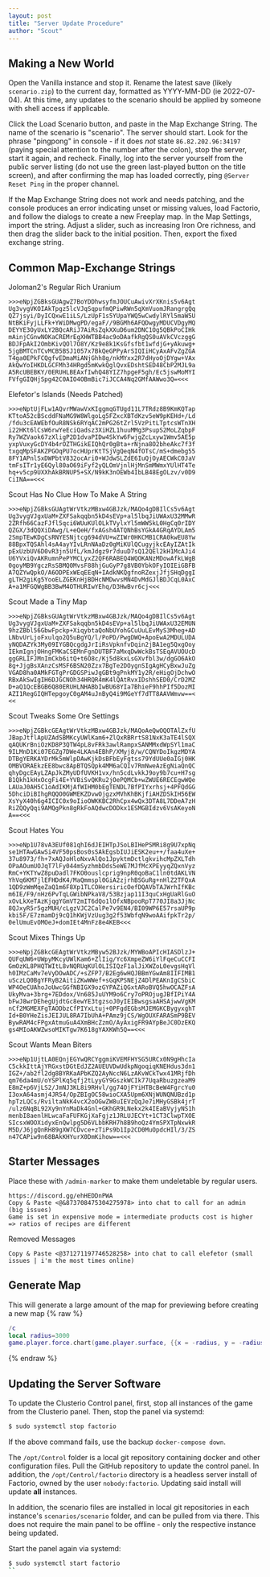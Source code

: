 ```yaml
---
layout: post
title: "Server Update Procedure"
author: "Scout"
---
```

## Making a New World
Open the Vanilla instance and stop it. Rename the latest save (likely `scenario.zip`) to the current day, formatted as YYYY-MM-DD (ie 2022-07-04). At this time, any updates to the scenario should be applied by someone with shell access if applicable.

Click the Load Scenario button, and paste in the Map Exchange String. The name of the scenario is "scenario". The server should start. Look for the phrase "pingpong" in console - if it does *not* state `86.82.202.96:34197` (paying special attention to the number after the colon), stop the server, start it again, and recheck. Finally, log into the server yourself from the public server listing (do not use the green last-played button on the title screen), and after confirming the map has loaded correctly, ping `@Server Reset Ping` in the proper channel.

If the Map Exchange String does not work and needs patching, and the console produces an error indicating unset or missing values, load Factorio, and follow the dialogs to create a new Freeplay map. In the Map Settings, import the string. Adjust a slider, such as increasing Iron Ore richness, and then drag the slider back to the initial position. Then, export the fixed exchange string.

## Common Map-Exchange Strings
Joloman2's Regular Rich Uranium
```
>>>eNpjZGBksGUAgwZ7BoYDDhwsyfmJOUCuAwivXrXKnis5v6Agt
Ug3vygVKOIAkTpgz5lcVJqSqpufmQPiwRWn5qXmVuomJRangrgQq
QZ7jsyi/DyICQxwE1iLS/LzUpF1s5YUpaYWQ5wCwdylRYl5maW5U
NtBKiFyjLLFk+YWiDMwgPD/egaF//9BGMh6AFQDwgyMDUCVDgyMQ
DEYYE3OyUxLY2BQcARiJ7AiRsZqkXXuD6um2DNC1Og5QBkPoCIHk
mAinjCGnwNOKaCREMrEgXHWTBB4ac9oDAafkRgQS0uAVkCVczggG
BDJFpAkI2OmbKivQOl7O8Y/Kz9e8k1KsGfsfbt1wfdjG+yAkuwg+
5jgBMTCnTCvMCB5BSJ1057x7BkQeGPPyArSIQIiHCyAxAFvZgZGA
T4ga0EPkFCQgfvEDmaMiANjGhh8g/nkMYxx2R7dHyoOjDYgw+VAx
AkQwYoIHKDLGCFMh34HRgd5mKwkQglQvxEDshtSED48CbP2MJL9a
A5RcUBEBKY/0ERUHLBEAxfIwhQ48YIZ7hpgeF5gh/Ec5jswMoMYI
FVfgGIQHjSpg42C0AIO4OBmBic7iJCCA4Nq2GMfAAWwo3Q=<<<
```

Elefetor's Islands (Needs Patched)
```
>>>eNptUjFLw1AQvrMWawVxKIggmqGTUgd11L7TRdz8B9KmKQTap
KTtoA52cBScddFNaMG9W8WlgoLg5FZxcXBTdKzv5eW9pKEHd+/Ld
/fdu3cEAWEbfOuR8NSk6RYqAC2mPG26tZrl5VzPitLTptcsWTnXH
i22HKt6lCsW6rwYeEciQadsz3XiHZL1huuMMg3PsupS2MoLZqbpF
Ry7WZVaok67zXligP2D1dvaPIDw4SkYw6FwjgZcLxyw1Wmv5AE5p
yxpVuxyGcDY4b4rOZTHGikEIQhQr0gBta+rNjna8O2bheAkc7f3f
txgqMpSFAKZPGOqPU7ocHUprKtTSjVgQeqN4fOTsC/mS+dmebg55
8FY1APnlSxDWPbtV832ocAri0+WJdwSLZdE6IuQjOyAECWkC0JaV
tmFsITr1yE6Qyl80aO69iFyf2yQLOmVjnlHjMnSmMWmxYUlHT4Te
hq+v5cp9UXXhAkBRNUP5+SX/N9kK3nOEWb4IbLB48EgOLzv/v0D9
CiINA==<<<
```

Scout Has No Clue How To Make A String
```
>>>eNpjZGBksGUAgtWrVtkzMBxw4GBJzk/MAQo4gDBIlCs5v6Agt
Ug3vygVJgxUaM+ZXFSakqqbn5kD4sEVp+al5lbqJiUWAxU32MMwR
2ZRfh66CazFJfl5qci6WUuKUlOLkTVylxYl5mWW5kL0HgCq0rIDY
QZGX/3dQQXiDAwg/L+eQeH/fxAGsh4ATQNhBsYGkA4GRqAYDLAm5
2SmpTEwKDgCsRNYESNjtcg694dVU+wZIWr0HKCMB1CRA0kwEU8Yw
88BpxTQSAhl4sA4ayYIvLRnNAaDz0gMiKUlQCugyjkcEAyIZAtIk
pExUzbUV6D0vR3jn5UfL/kmJdgz9r7duuD7sQ12QEl2kH1McAJi4
U6YVxiQvAKRumnPePYMCLyxZ2QF6RABEQ4WQOKANzMDowAfkLWgB
0goyMB9YgczRsSBMQ0MvsF88hjGuGyP7g8VB0YbkOFyIOIEiGBFB
A7QZYwQpkO/A6ODPExWEqEEqN+IAdkNKQgfnoRZexjJfjSHqDggI
gLTH2giKg5YooELZGEKnHjBDHcNMDwvsMN4DvMdGJlBDJCqL0AxC
A+a1MFGQWgBB3BwM4OTHURIwYEhq/D3HwBvr6cj<<<
```

Scout Made a Tiny Map
```
>>>eNpjZGBksGUAgtWrVtkzMBxw4GBJzk/MAQo4gDBIlCs5v6Agt
Ug3vygVJgxUaM+ZXFSakqqbn5kD4sEVp+al5lbqJiUWAxU32EMUN
9hzZBbl56GbwFpckp+XiqybtaQoNbUYohGCuUuLEvMyS3Mheg+AD
LNbvUrLjoFxulqo2Q5uBgYQ/l/PoPD/PwgDWQ+ApoEwA2MDULUDA
yNQDAZYk3My09IYGBQcgdgJrIiRsVpknfvDqin2jBA1eg5QxgOoy
IEkmIgnjOHngFMKaCSEMnFgnDUTBF7aMxqDwWckBsTSEqAVUOUcD
ggGRLIFJMnImCkb6itQ+t6O8c/Kj5d8kxLsGXvfbl3w/dgGO6AkO
8g+JjgBsXAnzCsMSF6BSN20Zzx7BgTe2DOygnSIgAgHCyBxwJuZg
VGAD8ha0AMkFGTgPrGDGSPiwJgGBt9gPnkMY1y2R/eHigOjDchwO
RBxAkSwIgIH6DJGCNOh34HRQR4mK4lQAtRvxIDshhSED0/CrD2MZ
D+aQ1QcEBGB6Q80ERUHLNHABbIwBU68YIa7BhieF9hhPIf5DozMI
AZI1RegGIQHTepgoyC0gAM4uJnByQ4i9MGeYf7dTT8AAVWmvw==<
<<
```

Scout Tweaks Some Ore Settings
```
>>>eNpjZGBkcGEAgtWrVtkzMBxw4GBJzk/MAQoAeQwOQOTAlZxfU
JBapJtflApUZAdSBMKcyUWlKam6+ZlQxRBRrtS81NxK3aTE4lSQX
qAQUKrBniOzKD8P3QTW4pL8vFRk3awlRampxSANMMxdWpSYl1maC
9ILMnD1Ki07EGZg7DWe4LKAn4EBhP/XMyj8/w/CQNYDoIkgzMDYA
DTBgYERKAYDrMk5mWlpDAwKjkDsBFbEyFgtss79YdUUe0aIGj0HK
OMBVORAEkzEE8bwc8ApBTQSQpk4MM6aCQIv7RmNweAzEgNiaQnQC
qhyDgcEAyLZApJkZMyUDfUVKH1vx/hn5cdLvkkJ9oy9b7cu+H7sg
B1Qkh1kHxOcgFi4E+YVBiSvQKRu2jOePQMCb+wZWUE6RECEgwWQe
LAUaJ0AH5C1oAdIKMjAfWIHM0bEgTENDL7BfPIYxrhsj+4PFQdGG
5DhciDiBIhgRQQO0GWMEKZDvwOjgzxMVhKhBKjfiAHZDSkIH56EW
XsYyX40h6g4ICIC0x9oIioOWKKBC2RhCpx4wQx3DTA8L7DDeA7zH
RiZQQyQqi9AMQgPkn8gRkFoAQdwcDODkx1ESMGBIdzv6VsAKeyoN
A==<<<
```

Scout Hates You
```
>>>eNp1U78vA3EUf081qhI6dJEIHTpJSoLBIHePSMRi8g9U7xpNq
se1HTAwGAwSi4VF50psBos0sSAkEgsbIUJiESK2eu++/faa4uXe+
37u8973/fh+7xAQJoHloNxvAlQo1JpyktmDctlgkvihcMpZXLTdh
OPaAOumUOJqT7lFy044mSyzhmbDds5eWE7MJfMcXPEyyqZQxnVyz
RmC+YKTYwZ8puDadl7FKO0ouslcprig9npR0qoBaC1ln0tdAKLVN
YhVq6KM7jlEFHDdK4/MaQmmspl0GiA2zjrhBSGuRg+nHlZ2TFQxA
1QD9zWmMqeZaQ1m6F8Xp1TLCOHersiricOefDQAVbTAJWrhIfKBc
m6IE/F9/nHz6PvTqLGWibNPkaV8/53Bzjap11I3quCxHgUaRlGuO
xOvLkXeTAzKjqgYGmVT2mIT6dQo1lOfxNBpooRpT770JI8a3JjNc
8QJxyR5r5gzMUH/cLgzVJC2CalPe7v9EN4/BI09WP6E57rsaUP9p
kbi5F/E7zmamDj9cQ1hKWjVzUug3g2f53WbfqN9woAAifpkTr2p/
0elUmuEvOMOeJ+domIEt4MnFz8e4KEB<<<
```
Scout Mixes Things Up
```
>>>eNpjZGBkcGEAgtWrVtkzMByw52BJzk/MYWBoAPIcHIASDlzJ+
QUFqUW6+UWpyMKcyUWlKam6+ZlIig/Yc6XmpeZW6iYlFqeCuCCFI
GmOzKL8PHQTWItL8vNQRUqKUlOLISIQzF1alJiXWZoL0evgsHqVl
h0IMzCaMv7eVyDOwADC/+sZFP7/B2Eg6wHQJBBmYGwAm8IIFIMB1
uSczLQ0BgYFRyB2AitiZKwWWef+sGqKPSNEjZ4DlPEAKnIgCSbiC
WP4OeCUAhoJoUwcGGfNBIGX9ozGYPAZiQGxtARoBVQ5hwOCAZFsA
UkyMva+3brg+7EDdox/Vn685JuUYM9o6Cry7oPROjugJBfIPiY4A
bFwJ8wrDEhegUjdtGc8ewYE3tgzsoJ0yIEIBwsgsaAHSAjwwVgKM
nCf2MGMEXFgTAODbzCfPIYxLtuj+0PFgdEGbsMJEMGKCBygyxghT
Id+B0YHeZisJEIJUL8RA7IbUhA+PAmz9jCS/WgOUXFARASmP9BEV
BywRAM4cFPgxAtmuGuA4XmBHcZzmO/AyAxigFR9AYpBeJC0DzEKQ
gs4MIoAKWZwsoMIKTgw7K618gYAXKWh5Q==<<<
```

Scout Wants Mean Biters
```
>>>eNp1UjtLA0EQnjEGYwQRCYggmiKVEMFHYSG5URCx0N9gHhcIa
C5ckkIttAjYRGxstDGtEdJZ2AUEUVDwUdkpNgoqiqKNEHdus3dn1
IGZ+/ab2fl2dg8BYRKaAPbKZQ2AyNccN6LzAKvWCkTwx41MRjfDh
qm76da4mU/oYSPlKq5qfj2tLyyGY9GszkWCIk77UqaRbuzgzeaM9
E8mZ+p6VjLS2/JmNJ3KL8i9RHvl/gg74OjFYiHTBcBeW4FgrcYu0
I3oxA64asmj4JR54/OpZBIgOC58wioCXA5Upm6XNjWUNQNUBzd1p
hpTzLQCs/RviltaNkK4vcX2oOGwZW8uIEVzQqJe7iMHyGSBk4jrT
/ulz6NqBL92Xy9nYnMaDk4Gnl+GKhGR9LNekx2k4IEaBVyjyNS1h
menbI8aenlHLwcaFaFUFKGjXaFgjz1JRLUJECYt+1CT3ClwpTXOE
SIcsxWOOXidyxEnQwlpg5D6VLbbKRH7h8B9hoQz4YmSPXTpNxwkR
M5D/J6jgQnRH89gXW7CDvce+zTiPs9b1Ip2CD0MuOpdcHIl/3/ZS
n47CAPiw9n68BAkKHYurX0DmKihow==<<<
```

## Starter Messages
Place these with `/admin-marker` to make them undeletable by regular users.

```
https://discord.gg/ehHEDDnPWA
Copy & Paste <@&873708475304275978> into chat to call for an admin (big issues)
Game is set in expensive mode = intermediate products cost is higher => ratios of recipes are different
```

Removed Messages
```
Copy & Paste <@371271197746528258> into chat to call elefetor (small issues | i'm the most times online)
```

## Generate Map
This will generate a large amount of the map for previewing before creating a new map
{% raw %}
```lua
/c
local radius=3000
game.player.force.chart(game.player.surface, {{x = -radius, y = -radius}, {x = radius, y = radius}})
```
{% endraw %}

## Updating the Server Software
To update the Clusterio Control panel, first, stop all instances of the game from the Clusterio panel. Then, stop the panel via systemd:
```bash
$ sudo systemctl stop factorio
```

If the above command fails, use the backup `docker-compose down`.

The `/opt/Control` folder is a local git repository containing docker and other configuration files. Pull the GitHub repository to update the control panel. In addition, the `/opt/Control/factorio` directory is a headless server install of Factorio, owned by the user `nobody:factorio`. Updating said install will update **all** instances.

In addition, the scenario files are installed in local git repositories in each instance's `scenarios/scenario` folder, and can be pulled from via there. This does not require the main panel to be offline - only the respective instance being updated.

Start the panel again via systemd:
```bash
$ sudo systemctl start factorio
``
